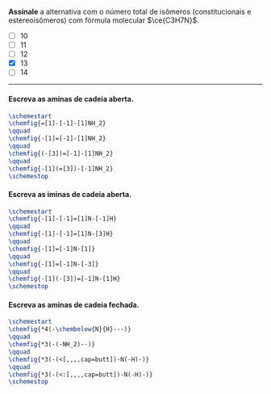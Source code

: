 **Assinale** a alternativa com o número total de isômeros (constitucionais e estereoisômeros) com fórmula molecular $\ce{C3H7N}$.

- [ ] 10
- [ ] 11
- [ ] 12
- [x] 13
- [ ] 14

---

#### Escreva as aminas de cadeia aberta.

```latex
\schemestart
\chemfig{=[1]-[-1]-[1]NH_2}
\qquad
\chemfig{-[1]=[-1]-[1]NH_2}
\qquad
\chemfig{(-[3])=[-1]-[1]NH_2}
\qquad
\chemfig{-[1](=[3])-[-1]NH_2}
\schemestop
```

#### Escreva as iminas de cadeia aberta.

```latex
\schemestart
\chemfig{-[1]-[-1]=[1]N-[-1]H}
\qquad
\chemfig{-[1]-[-1]=[1]N-[3]H}
\qquad
\chemfig{-[1]=[-1]N-[1]}
\qquad
\chemfig{-[1]=[-1]N-[-3]}
\qquad
\chemfig{-[1](-[3])=[-1]N-[1]H}
\schemestop
```

#### Escreva as aminas de cadeia fechada.

```latex
\schemestart
\chemfig{*4(-\chembelow{N}{H}---)}
\qquad
\chemfig{*3(-(-NH_2)--)}
\qquad
\chemfig{*3(-(<[,,,,cap=butt])-N(-H)-)}
\qquad
\chemfig{*3(-(<:[,,,,cap=butt])-N(-H)-)}
\schemestop
```
